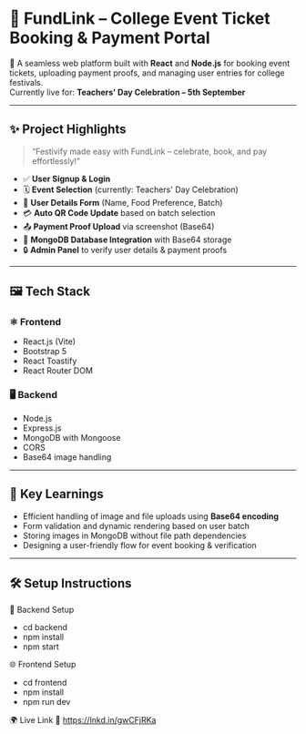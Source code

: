 # 🎉 FundLink – College Event Ticket Booking & Payment Portal

🚀 A seamless web platform built with **React** and **Node.js** for booking event tickets, uploading payment proofs, and managing user entries for college festivals.  
Currently live for: **Teachers' Day Celebration – 5th September**

---

## ✨ Project Highlights

> “Festivify made easy with FundLink – celebrate, book, and pay effortlessly!”

- ✅ **User Signup & Login**
- 🗓️ **Event Selection** (currently: Teachers' Day Celebration)
- 📝 **User Details Form** (Name, Food Preference, Batch)
- 💳 **Auto QR Code Update** based on batch selection
- 📤 **Payment Proof Upload** via screenshot (Base64)
- 🧾 **MongoDB Database Integration** with Base64 storage
- 🔒 **Admin Panel** to verify user details & payment proofs

---

## 🖼️ Tech Stack

### ⚛️ Frontend
- React.js (Vite)
- Bootstrap 5
- React Toastify
- React Router DOM

### 🖥️ Backend
- Node.js
- Express.js
- MongoDB with Mongoose
- CORS
- Base64 image handling

---

## 🧠 Key Learnings

- Efficient handling of image and file uploads using **Base64 encoding**
- Form validation and dynamic rendering based on user batch
- Storing images in MongoDB without file path dependencies
- Designing a user-friendly flow for event booking & verification

---

## 🛠️ Setup Instructions

🔧 Backend Setup
- cd backend
- npm install
- npm start

🌐 Frontend Setup
- cd frontend
- npm install
- npm run dev

🌍 Live Link
🔗 https://lnkd.in/gwCFjRKa
